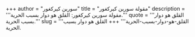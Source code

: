 +++
author = "سورين كيركغور"
title = "مقولة سورين كيركغور"
description = '''مقولة سورين كيركغور: القلق هو دوار بسبب الحرية.'''
quote = '''القلق هو دوار بسبب الحرية.'''
slug = '''القلق-هو-دوار-بسبب-الحرية'''
+++
القلق هو دوار بسبب الحرية.
